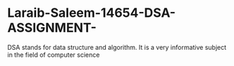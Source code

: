 # Laraib-Saleem-14654-DSA-ASSIGNMENT-
DSA stands for data structure and algorithm. It is a very informative subject in the field of computer science 
